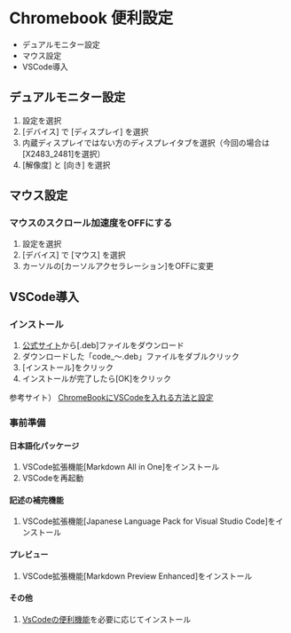 
# Chromebook 便利設定

* デュアルモニター設定
* マウス設定
* VSCode導入

## デュアルモニター設定

1. 設定を選択
2. [デバイス] で [ディスプレイ] を選択
3. 内蔵ディスプレイではない方のディスプレイタブを選択（今回の場合は[X2483_2481]を選択）
4. [解像度] と [向き] を選択

## マウス設定

### マウスのスクロール加速度をOFFにする

1. 設定を選択
2. [デバイス] で [マウス] を選択
3. カーソルの[カーソルアクセラレーション]をOFFに変更

## VSCode導入

### インストール

1. [公式サイト](https://code.visualstudio.com/download)から[.deb]ファイルをダウンロード
2. ダウンロードした「code_〜.deb」ファイルをダブルクリック
3. [インストール]をクリック
4. インストールが完了したら[OK]をクリック

参考サイト） [ChromeBookにVSCodeを入れる方法と設定](https://gotoblog.org/chromebook-vscode/)

### 事前準備

#### 日本語化パッケージ

1. VSCode拡張機能[Markdown All in One]をインストール
2. VSCodeを再起動

#### 記述の補完機能

1. VSCode拡張機能[Japanese Language Pack for Visual Studio Code]をインストール

#### プレビュー

1. VSCode拡張機能[Markdown Preview Enhanced]をインストール

#### その他

1. [VsCodeの便利機能](https://m-training.github.io/blog/VsCodeSetting.html)を必要に応じてインストール
